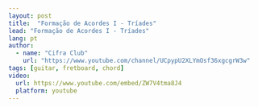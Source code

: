 ```yaml
---
layout: post
title:  "Formação de Acordes I - Tríades"
lead: "Formação de Acordes I - Tríades"
lang: pt
author:
  - name: "Cifra Club"
    url: "https://www.youtube.com/channel/UCpypU2XLYmOsf36xgcgrW3w"
tags: [guitar, fretboard, chord]
video:
  url: https://www.youtube.com/embed/ZW7V4tma8J4
  platform: youtube
---
```

